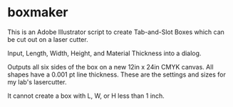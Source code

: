 boxmaker
========

This is an Adobe Illustrator script to create Tab-and-Slot Boxes which can be cut out on a laser cutter.

Input, Length, Width, Height, and Material Thickness into a dialog. 

Outputs all six sides of the box on a new 12in x 24in CMYK canvas. All shapes have a 0.001 pt line thickness. These are the settings and sizes for my lab's lasercutter. 

It cannot create a box with L, W, or H less than 1 inch. 